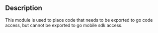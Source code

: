 ## Description

This module is used to place code that needs to be exported to go code access, but cannot be exported to go mobile sdk access.
